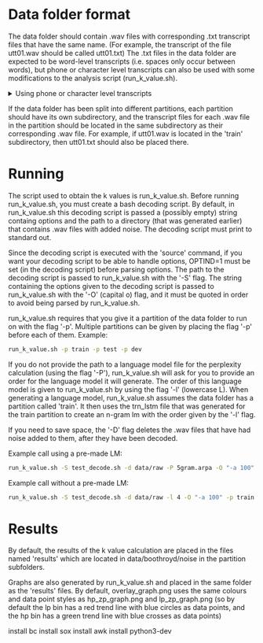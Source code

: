 # Data folder format
The data folder should contain .wav files with corresponding .txt transcript files that have the same name.
(For example, the transcript of the file utt01.wav should be called utt01.txt)
The .txt files in the data folder are expected to be word-level transcripts (i.e. spaces only occur between words), but phone or character level transcripts can also be used with some modifications to the analysis script (run_k_value.sh).

<details>
<summary>Using phone or character level transcripts</summary>
By default, run_k_value.sh takes in word-level transcripts and turns them into phone level transcripts with the function 'split_text'.
Phone and character transcripts can be used by commenting out the call to split_text in the 'Data prep' section of run_k_value.sh. 
<details>
<summary>Phone level transcript details</summary>
In the phone level transcripts that split_text generates, each phone is separated from its neighbour by a space, affricates and long phones are treated as single phones, and word boundaries are marked by underscores
(for example, the word level transcript 'la tʃokːolata' would have the corresponding phone level transrcipt 'l a _ tʃ o kː o l a t a').
</details>
</details>

If the data folder has been split into different partitions, each partition should have its own subdirectory, and the transcript files for each .wav file in the partition should be located in the same subdirectory as their corresponding .wav file.
For example, if utt01.wav is located in the 'train' subdirectory, then utt01.txt should also be placed there.

# Running
The script used to obtain the k values is run_k_value.sh. Before running run_k_value.sh, you must create a bash decoding script.
By default, in run_k_value.sh this decoding script is passed a (possibly empty) string containg options and the path to a directory (that was generated earlier) that contains .wav files with added noise.
The decoding script must print to standard out.

Since the decoding script is executed with the 'source' command, if you want your decoding script to be able to handle options, OPTIND=1 must be set (in the decoding script) before parsing options.
The path to the decoding script is passed to run_k_value.sh with the '-S' flag.
The string containing the options given to the decoding script is passed to run_k_value.sh with the '-O' (capital o) flag, and it must be quoted in order to avoid being parsed by run_k_value.sh.

run_k_value.sh requires that you give it a partition of the data folder to run on with the flag '-p'. Multiple partitions can be given by placing the flag '-p' before each of them.
Example:
``` bash
run_k_value.sh -p train -p test -p dev
``` 

If you do not provide the path to a language model file for the perplexity calculation (using the flag '-P'), run_k_value.sh will ask for you to provide an order for the language model it will generate. The order of this language model is given to run_k_value.sh by using the flag '-l' (lowercase L).
When generating a language model, run_k_value.sh assumes the data folder has a partition called 'train'. It then uses the trn_lstm file that was generated for the train partition to create an n-gram lm with the order given by the '-l' flag.

If you need to save space, the '-D' flag deletes the .wav files that have had noise added to them, after they have been decoded.

Example call using a pre-made LM: 
``` bash
run_k_value.sh -S test_decode.sh -d data/raw -P 5gram.arpa -O "-a 100" -p train -p test -p dev -D 
```

Example call without a pre-made LM:
``` bash
run_k_value.sh -S test_decode.sh -d data/raw -l 4 -O "-a 100" -p train -p test -p dev -D
```

# Results
By default, the results of the k value calculation are placed in the files named 'results' which are located in data/boothroyd/noise in the partition subfolders.

Graphs are also generated by run_k_value.sh and placed in the same folder as the 'results' files. By default, overlay_graph.png uses the same colours and data point styles as hp_zp_graph.png and lp_zp_graph.png (so by default the lp bin has a red trend line with blue circles as data points, and the hp bin has a green trend line with blue crosses as data points)






install bc
install sox
install awk
install python3-dev